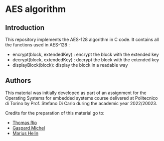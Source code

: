 # AES algorithm

## Introduction    

This repository implements the AES-128 algorithm in C code. 
It contains all the functions used in AES-128 : 
- encrypt(block, extendedKey) : encrypt the block with the extended key
- decrypt(block, extendedKey) : decrypt the block with the extended key
- displayBlock(block): display the block in a readable way


## Authors

This material was initially developed as part of an assignment for the Operating Systems for embedded systems course delivered at Politecnico di Torino by Prof. Stefano Di Carlo during the academic year 2022/20023. 

Credits for the preparation of this material go to:

* [Thomas Rio](https://github.com/thomasrPPS)
* [Gaspard Michel](https://github.com/qsdaze01)
* [Marius Helin](https://github.com/marius-hel)


